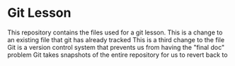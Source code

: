 # Git Lesson

This repository contains the files used for a git lesson. 
This is a change to an existing file that git has already tracked
This is a third change to the file
Git is a version control system that prevents us from having the "final doc" problem
Git takes snapshots of the entire repository for us to revert back to
